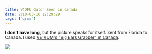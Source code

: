 ```yaml
---
title: W4DFU Gator Seen in Canada
date: 2010-03-16 12:29:29
tags: ["qrss"]
---
```




__I don't have long,__ but the picture speaks for itself. Sent from Florida to Canada. I used [VE1VDM's "Big Ears Grabber" in Canada](http://users.eastlink.ca/~ve1vdm/argocaptures/grabber.htm).

<div class="text-center img-border">

![](https://swharden.com/static/2010/03/16/gatorLow.jpg)

</div>

